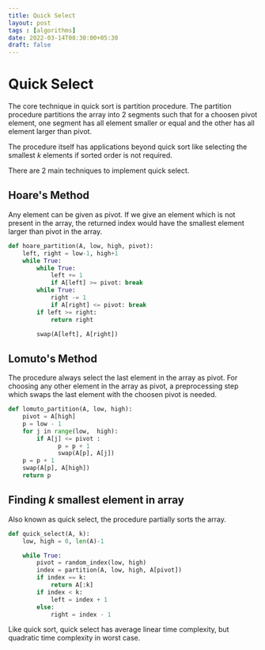 ```yaml
---
title: Quick Select
layout: post
tags : [algorithms]
date: 2022-03-14T08:30:00+05:30
draft: false
---
```

# Quick Select

The core technique in quick sort is partition procedure. The partition procedure partitions the array into 2 segments such that for a choosen pivot element, one segment has all element smaller or equal and the other has all element larger than pivot. 

The procedure itself has applications beyond quick sort like selecting the smallest $k$ elements if sorted order is not required. 

There are 2 main techniques to implement quick select. 

## Hoare's Method
Any element can be given as pivot. If we give an element which is not present in the array, the returned index would have the smallest element larger than pivot in the array. 

```python
def hoare_partition(A, low, high, pivot):
	left, right = low-1, high+1
	while True:
		while True:
			left += 1
			if A[left] >= pivot: break
		while True:
			right -= 1
			if A[right] <= pivot: break
		if left >= right:
			return right

		swap(A[left], A[right])
```


## Lomuto's Method
The procedure always select the last element in the array as pivot. For choosing any other element in the array as pivot, a preprocessing step which swaps the last element with the choosen pivot is needed. 

```python
def lomuto_partition(A, low, high):
	pivot = A[high]
	p = low - 1
	for j in range(low,  high): 
	    if A[j] <= pivot :
		      p = p + 1
		      swap(A[p], A[j]) 
	p = p + 1
	swap(A[p], A[high])
	return p 
```




## Finding $k$ smallest element in array
Also known as quick select, the procedure partially sorts the array.  

```python
def quick_select(A, k):
	low, high = 0, len(A)-1

	while True:
		pivot = random_index(low, high)
		index = partition(A, low, high, A[pivot])
		if index == k:
			return A[:k]
		if index < k:
			left = index + 1
		else:
			right = index - 1
```
Like quick sort, quick select has average linear time complexity, but  quadratic time complexity in worst case. 
